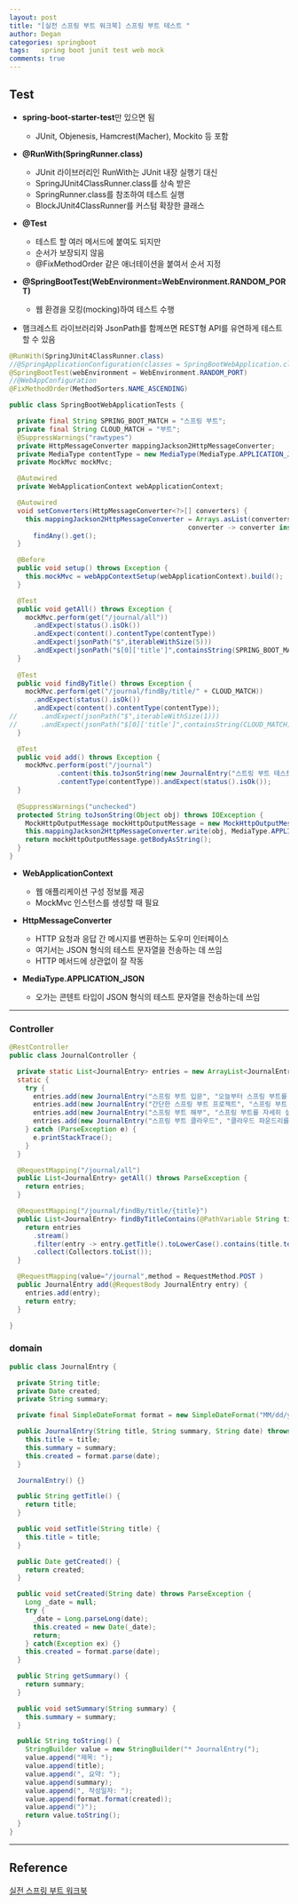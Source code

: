 ```yaml
---
layout: post
title: "[실전 스프링 부트 워크북] 스프링 부트 테스트 "
author: Degan
categories: springboot
tags:	spring boot junit test web mock
comments: true
---
```


## Test

- **spring-boot-starter-test**만 있으면 됨
	- JUnit, Objenesis, Hamcrest(Macher), Mockito 등 포함
- **@RunWith(SpringRunner.class)**
	- JUnit 라이브러리인 RunWith는 JUnit 내장 실행기 대신
	- SpringJUnit4ClassRunner.class를 상속 받은 
	- SpringRunner.class를 참조하여 테스트 실행
	- BlockJUnit4ClassRunner를 커스텀 확장한 클래스
- **@Test**
	- 테스트 할 여러 메서드에 붙여도 되지만
	- 순서가 보장되지 않음
	- @FixMethodOrder 같은 애너테이션을 붙여서 순서 지정
- **@SpringBootTest(WebEnvironment=WebEnvironment.RANDOM_PORT)**
	- 웹 환경을 모킹(mocking)하여 테스트 수행
	
- 햄크레스트 라이브러리와 JsonPath를 함께쓰면 REST형 API를 유연하게 테스트할 수 있음

```java
@RunWith(SpringJUnit4ClassRunner.class)
//@SpringApplicationConfiguration(classes = SpringBootWebApplication.class)
@SpringBootTest(webEnvironment = WebEnvironment.RANDOM_PORT)
//@WebAppConfiguration
@FixMethodOrder(MethodSorters.NAME_ASCENDING)

public class SpringBootWebApplicationTests {

  private final String SPRING_BOOT_MATCH = "스프링 부트";
  private final String CLOUD_MATCH = "부트";
  @SuppressWarnings("rawtypes")
  private HttpMessageConverter mappingJackson2HttpMessageConverter;
  private MediaType contentType = new MediaType(MediaType.APPLICATION_JSON.getType(), MediaType.APPLICATION_JSON.getSubtype(), Charset.forName("utf-8"));
  private MockMvc mockMvc;

  @Autowired
  private WebApplicationContext webApplicationContext;

  @Autowired
  void setConverters(HttpMessageConverter<?>[] converters) {
    this.mappingJackson2HttpMessageConverter = Arrays.asList(converters).stream().filter(
											 converter -> converter instanceof MappingJackson2HttpMessageConverter).
      findAny().get();
  }

  @Before
  public void setup() throws Exception {
    this.mockMvc = webAppContextSetup(webApplicationContext).build();
  }

  @Test
  public void getAll() throws Exception {
    mockMvc.perform(get("/journal/all"))
      .andExpect(status().isOk())
      .andExpect(content().contentType(contentType))
      .andExpect(jsonPath("$",iterableWithSize(5)))
      .andExpect(jsonPath("$[0]['title']",containsString(SPRING_BOOT_MATCH)));
  }
  
  @Test
  public void findByTitle() throws Exception {
    mockMvc.perform(get("/journal/findBy/title/" + CLOUD_MATCH))
      .andExpect(status().isOk())
      .andExpect(content().contentType(contentType));
//      .andExpect(jsonPath("$",iterableWithSize(1)))
//      .andExpect(jsonPath("$[0]['title']",containsString(CLOUD_MATCH)));
  }

  @Test
  public void add() throws Exception {
    mockMvc.perform(post("/journal")
		    .content(this.toJsonString(new JournalEntry("스트링 부트 테스트", "스프링 부트 단위 테스트를 생성했다","05/09/2016")))
		    .contentType(contentType)).andExpect(status().isOk());
  }
  
  @SuppressWarnings("unchecked")
  protected String toJsonString(Object obj) throws IOException {
    MockHttpOutputMessage mockHttpOutputMessage = new MockHttpOutputMessage();
    this.mappingJackson2HttpMessageConverter.write(obj, MediaType.APPLICATION_JSON, mockHttpOutputMessage);
    return mockHttpOutputMessage.getBodyAsString();
  }
}
```

- **WebApplicationContext** 
	- 웹 애플리케이션 구성 정보를 제공
    - MockMvc 인스턴스를 생성할 때 필요
    
- **HttpMessageConverter**
	- HTTP 요청과 응답 간 메시지를 변환하는 도우미 인터페이스
	- 여기서는 JSON 형식의 테스트 문자열을 전송하는 데 쓰임
	- HTTP 메서드에 상관없이 잘 작동
- **MediaType.APPLICATION_JSON**
	- 오가는 콘텐트 타입이 JSON 형식의 테스트 문자열을 전송하는데 쓰임 

---

### Controller

```java
@RestController
public class JournalController {

  private static List<JournalEntry> entries = new ArrayList<JournalEntry>();
  static {
    try {
      entries.add(new JournalEntry("스프링 부트 입문", "오늘부터 스프링 부트를 배웠다", "01/01/2016"));
      entries.add(new JournalEntry("간단한 스프링 부트 프로젝트", "스프링 부트 프로젝트를 처음 만들어보았다", "01/02/2016"));
      entries.add(new JournalEntry("스프링 부트 해부", "스프링 부트를 자세히 살펴보았다", "02/01/2016"));
      entries.add(new JournalEntry("스프링 부트 클라우드", "클라우드 파운드리를 응용한 스프링 부트를 공부했다", "03/01/2016"));
    } catch (ParseException e) {
      e.printStackTrace();
    }
  }

  @RequestMapping("/journal/all")
  public List<JournalEntry> getAll() throws ParseException {
    return entries;
  }

  @RequestMapping("/journal/findBy/title/{title}")
  public List<JournalEntry> findByTitleContains(@PathVariable String title) throws ParseException {
    return entries
      .stream()
      .filter(entry -> entry.getTitle().toLowerCase().contains(title.toLowerCase()))
      .collect(Collectors.toList());
  }

  @RequestMapping(value="/journal",method = RequestMethod.POST )
  public JournalEntry add(@RequestBody JournalEntry entry) {
    entries.add(entry);
    return entry;
  }

}
```

### domain

```java
public class JournalEntry {

  private String title;
  private Date created;
  private String summary;

  private final SimpleDateFormat format = new SimpleDateFormat("MM/dd/yyyy");

  public JournalEntry(String title, String summary, String date) throws ParseException {
    this.title = title;
    this.summary = summary;
    this.created = format.parse(date);
  }

  JournalEntry() {}

  public String getTitle() {
    return title;
  }

  public void setTitle(String title) {
    this.title = title;
  }

  public Date getCreated() {
    return created;
  }

  public void setCreated(String date) throws ParseException {
    Long _date = null;
    try {
      _date = Long.parseLong(date);
      this.created = new Date(_date);
      return;
    } catch(Exception ex) {}
    this.created = format.parse(date);
  }

  public String getSummary() {
    return summary;
  }

  public void setSummary(String summary) {
    this.summary = summary;
  }

  public String toString() {
    StringBuilder value = new StringBuilder("* JournalEntry(");
    value.append("제목: ");
    value.append(title);
    value.append(", 요약: ");
    value.append(summary);
    value.append(", 작성일자: ");
    value.append(format.format(created));
    value.append(")");
    return value.toString();
  }
}
```

---

## Reference

[실전 스프링 부트 워크북](http://www.hanbit.co.kr/store/books/look.php?p_code=B2433442478)
